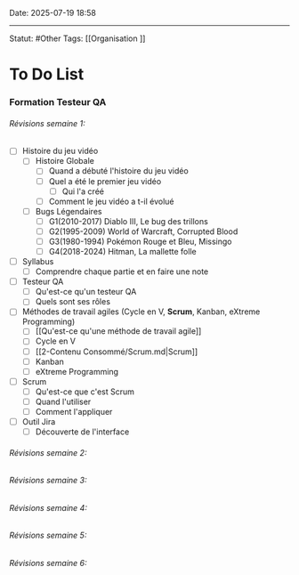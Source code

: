 Date: 2025-07-19 18:58

---
Statut: #Other
Tags: [[Organisation ]] 
# To Do List



### Formation Testeur QA

###### Révisions semaine 1:
- [ ] Histoire du jeu vidéo
	- [ ] Histoire Globale
		- [ ] Quand a débuté l'histoire du jeu vidéo
		- [ ] Quel a été le premier jeu vidéo
			- [ ] Qui l'a créé
		- [ ] Comment le jeu vidéo a t-il évolué
	- [ ] Bugs Légendaires
		- [ ] G1(2010-2017) Diablo III, Le bug des trillons
		- [ ] G2(1995-2009) World of Warcraft, Corrupted Blood
		- [ ] G3(1980-1994) Pokémon Rouge et Bleu, Missingo
		- [ ] G4(2018-2024) Hitman, La mallette folle
- [ ] Syllabus
	- [ ] Comprendre chaque partie et en faire une note
- [ ] Testeur QA
	- [ ] Qu'est-ce qu'un testeur QA
	- [ ] Quels sont ses rôles
- [ ] Méthodes de travail agiles (Cycle en V, **Scrum**, Kanban, eXtreme Programming)
	- [ ] [[Qu'est-ce qu'une méthode de travail agile]]
	- [ ] Cycle en V
	- [ ] [[2-Contenu Consommé/Scrum.md|Scrum]]
	- [ ] Kanban
	- [ ] eXtreme Programming
- [ ] Scrum
	- [ ] Qu'est-ce que c'est Scrum
	- [ ] Quand l'utiliser
	- [ ] Comment l'appliquer
- [ ] Outil Jira
	- [ ] Découverte de l'interface

###### Révisions semaine 2: 

###### Révisions semaine 3: 

###### Révisions semaine 4: 

###### Révisions semaine 5: 

###### Révisions semaine 6:  

